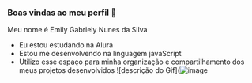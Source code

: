 ### Boas vindas ao meu perfil 💙
Meu nome é Emily Gabriely Nunes da Silva

- Eu estou estudando na Alura
- Estou me desenvolvendo na linguagem javaScript
- Utilizo esse espaço para minha organização e compartilhamento dos meus projetos desenvolvidos
![descrição do Gif](![image](https://media.tenor.com/N-i1D73U5mYAAAAM/hariel-hariel-mc.gif)

